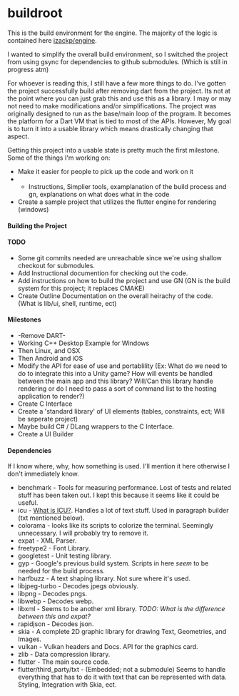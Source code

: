 # buildroot
This is the build environment for the engine. The majority of the logic is contained here [izackp/engine](https://github.com/izackp/engine).

I wanted to simplify the overall build environment, so I switched the project from using gsync for dependencies to github submodules. (Which is still in progress atm)

For whoever is reading this, I still have a few more things to do. I've gotten the project successfully build after removing dart from the project. Its not at the point where you can just grab this and use this as a library. I may or may not need to make modifications and/or simplifications. The project was originally designed to run as the base/main loop of the program. It becomes the platform for a Dart VM that is tied to most of the APIs. However, My goal is to turn it into a usable library which means drastically changing that aspect.

Getting this project into a usable state is pretty much the first milestone.
Some of the things I'm working on:
* Make it easier for people to pick up the code and work on it
* * Instructions, Simplier tools, examplanation of the build process and gn, explanations on what does what in the code
* Create a sample project that utilizes the flutter engine for rendering (windows)

#### Building the Project

#### TODO
* Some git commits needed are unreachable since we're using shallow checkout for submodules. 
* Add Instructional documention for checking out the code.
* Add instructions on how to build the project and use GN (GN is the build system for this project; it replaces CMAKE)
* Create Outline Documentation on the overall heirachy of the code. (What is lib/ui, shell, runtime, ect)

#### Milestones
* -Remove DART-
* Working C++ Desktop Example for Windows
* Then Linux, and OSX
* Then Android and iOS
* Modify the API for ease of use and portablility (Ex: What do we need to do to integrate this into a Unity game? How will events be handled between the main app and this library? Will/Can this library handle rendering or do I need to pass a sort of command list to the hosting application to render?)
* Create C Interface
* Create a 'standard library' of UI elements (tables, constraints, ect; Will be seperate project)
* Maybe build C# / DLang wrappers to the C Interface.
* Create a UI Builder

#### Dependencies
If I know where, why, how something is used. I'll mention it here otherwise I don't immediately know.
* benchmark - Tools for measuring performance. Lost of tests and related stuff has been taken out. I kept this because it seems like it could be useful.
* icu - [What is ICU?](http://site.icu-project.org/#TOC-What-is-ICU-). Handles a lot of text stuff. Used in paragraph builder (txt mentioned below).
* colorama - looks like its scripts to colorize the terminal. Seemingly unnecessary. I will probably try to remove it.
* expat - XML Parser.
* freetype2 - Font Library.
* googletest - Unit testing library.
* gyp - Google's previous build system. Scripts in here _seem_ to be needed for the build process.
* harfbuzz - A text shaping library. Not sure where it's used.
* libjpeg-turbo - Decodes jpegs obviously.
* libpng - Decodes pngs.
* libwebp - Decodes webp.
* libxml - Seems to be another xml library. _TODO: What is the difference between this and expat?_
* rapidjson - Decodes json.
* skia - A complete 2D graphic library for drawing Text, Geometries, and Images.
* vulkan - Vulkan headers and Docs. API for the graphics card.
* zlib - Data compression library.
* flutter - The main source code.
* flutter/third_party/txt - (Embedded; not a submodule) Seems to handle everything that has to do it with text that can be represented with data. Styling, Integration with Skia, ect.